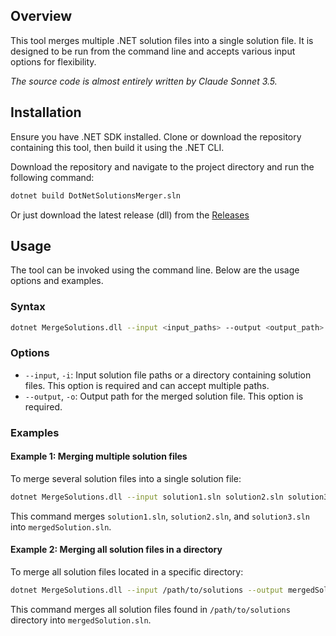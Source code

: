 ## Overview
This tool merges multiple .NET solution files into a single solution file. It is designed to be run from the command line and accepts various input options for flexibility.

_The source code is almost entirely written by Claude Sonnet 3.5._

## Installation
Ensure you have .NET SDK installed. Clone or download the repository containing this tool, then build it using the .NET CLI.

Download the repository and navigate to the project directory and run the following command:

```bash
dotnet build DotNetSolutionsMerger.sln
```

Or just download the latest release (dll) from the [Releases](https://github.com/rodion-m/DotNetSolutionsMerger/releases)

## Usage
The tool can be invoked using the command line. Below are the usage options and examples.

### Syntax
```bash
dotnet MergeSolutions.dll --input <input_paths> --output <output_path>
```

### Options
- `--input`, `-i`: Input solution file paths or a directory containing solution files. This option is required and can accept multiple paths.
- `--output`, `-o`: Output path for the merged solution file. This option is required.

### Examples

#### Example 1: Merging multiple solution files
To merge several solution files into a single solution file:
```bash
dotnet MergeSolutions.dll --input solution1.sln solution2.sln solution3.sln --output mergedSolution.sln
```
This command merges `solution1.sln`, `solution2.sln`, and `solution3.sln` into `mergedSolution.sln`.

#### Example 2: Merging all solution files in a directory
To merge all solution files located in a specific directory:
```bash
dotnet MergeSolutions.dll --input /path/to/solutions --output mergedSolution.sln
```
This command merges all solution files found in `/path/to/solutions` directory into `mergedSolution.sln`. 
